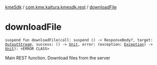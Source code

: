 [kmeSdk](../index.md) / [com.kme.kaltura.kmesdk.rest](index.md) / [downloadFile](./download-file.md)

# downloadFile

`suspend fun downloadFile(call: suspend () -> ResponseBody?, target: `[`OutputStream`](https://developer.android.com/reference/java/io/OutputStream.html)`, success: () -> `[`Unit`](https://kotlinlang.org/api/latest/jvm/stdlib/kotlin/-unit/index.html)`, error: (exception: `[`Exception`](https://developer.android.com/reference/java/lang/Exception.html)`) -> `[`Unit`](https://kotlinlang.org/api/latest/jvm/stdlib/kotlin/-unit/index.html)`): <ERROR CLASS>`

Main REST function. Download files from the server

